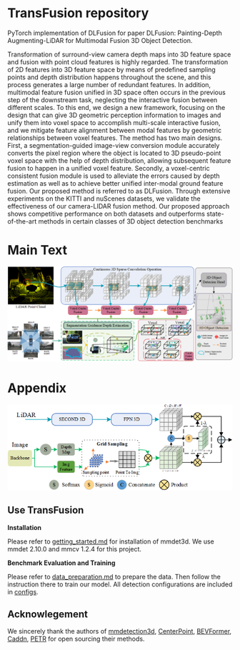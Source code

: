 # TransFusion repository

PyTorch implementation of DLFusion for  paper DLFusion: Painting-Depth Augmenting-LiDAR for Multimodal Fusion 3D Object Detection.

Transformation of surround-view camera depth maps into 3D feature space and fusion with point cloud features is highly regarded. The transformation of 2D features into 3D feature space by means of predefined sampling points and depth distribution happens throughout the scene, and this process generates a large number of redundant features. In addition, multimodal feature fusion unified in 3D space often occurs in the previous step of the downstream task, neglecting the interactive fusion between different scales. To this end, we design a new framework, focusing on the design that can give 3D geometric perception information to images and unify them into voxel space to accomplish multi-scale interactive fusion, and we mitigate feature alignment between modal features by geometric relationships between voxel features. The method has two main designs. First, a segmentation-guided image-view conversion module accurately converts the pixel region where the object is located to 3D pseudo-point voxel space with the help of depth distribution, allowing subsequent feature fusion to happen in a unified voxel feature. Secondly, a voxel-centric consistent fusion module is used to alleviate the errors caused by depth estimation as well as to achieve better unified inter-modal ground feature fusion. Our proposed method is referred to as DLFusion. Through extensive experiments on the KITTI and nuScenes datasets, we validate the effectiveness of our camera-LIDAR fusion method. Our proposed approach shows competitive performance on both datasets and outperforms state-of-the-art methods in certain classes of 3D object detection benchmarks

# Main Text

![img1](docs/imgs/overall.png)


# Appendix

![img2](docs/imgs/appendix-overall.png)

## Use TransFusion

**Installation**

Please refer to [getting_started.md](docs/getting_started.md) for installation of mmdet3d. We use mmdet 2.10.0 and mmcv 1.2.4 for this project.

**Benchmark Evaluation and Training**

Please refer to [data_preparation.md](docs/data_preparation.md) to prepare the data. Then follow the instruction there to train our model. All detection configurations are included in [configs](configs/).

## Acknowlegement

We sincerely thank the authors of [mmdetection3d](https://github.com/open-mmlab/mmdetection3d), [CenterPoint](https://github.com/tianweiy/CenterPoint), [BEVFormer](https://github.com/zhiqi-li/BEVFormer), [Caddn](https://github.com/TRAILab/CaDDN), [PETR](https://github.com/megvii-research/PETR) for open sourcing their methods.
